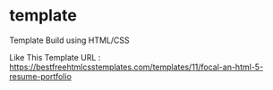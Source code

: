 # template
Template Build using HTML/CSS  

Like This Template 
URL : https://bestfreehtmlcsstemplates.com/templates/11/focal-an-html-5-resume-portfolio
